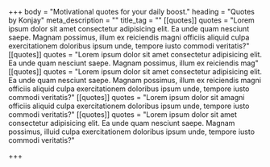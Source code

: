 +++
body = "Motivational quotes for your daily boost."
heading = "Quotes by Konjay"
meta_description = ""
title_tag = ""
[[quotes]]
quotes = "Lorem ipsum dolor sit amet consectetur adipisicing elit. Ea unde quam nesciunt saepe. Magnam possimus, illum ex reiciendis magni officiis aliquid culpa exercitationem doloribus ipsum unde, tempore iusto commodi veritatis?"
[[quotes]]
quotes = "Lorem ipsum dolor sit amet consectetur adipisicing elit. Ea unde quam nesciunt saepe. Magnam possimus, illum ex reiciendis mag"
[[quotes]]
quotes = "Lorem ipsum dolor sit amet consectetur adipisicing elit. Ea unde quam nesciunt saepe. Magnam possimus, illum ex reiciendis magni officiis aliquid culpa exercitationem doloribus ipsum unde, tempore iusto commodi veritatis?"
[[quotes]]
quotes = "Lorem ipsum dolor sit amagni officiis aliquid culpa exercitationem doloribus ipsum unde, tempore iusto commodi veritatis?"
[[quotes]]
quotes = "Lorem ipsum dolor sit amet consectetur adipisicing elit. Ea unde quam nesciunt saepe. Magnam possimus, illuid culpa exercitationem doloribus ipsum unde, tempore iusto commodi veritatis?"

+++
